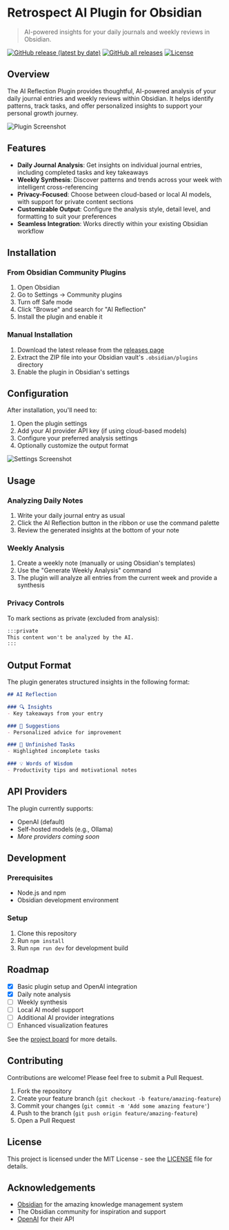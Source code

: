 # Retrospect AI Plugin for Obsidian

> AI-powered insights for your daily journals and weekly reviews in Obsidian.

[![GitHub release (latest by date)](https://img.shields.io/github/v/release/username/obsidian-ai-reflection?style=flat-square)](https://github.com/username/obsidian-ai-reflection/releases/latest)
[![GitHub all releases](https://img.shields.io/github/downloads/username/obsidian-ai-reflection/total?style=flat-square)](https://github.com/username/obsidian-ai-reflection/releases)
[![License](https://img.shields.io/github/license/username/obsidian-ai-reflection?style=flat-square)](LICENSE)

## Overview

The AI Reflection Plugin provides thoughtful, AI-powered analysis of your daily journal entries and weekly reviews within Obsidian. It helps identify patterns, track tasks, and offer personalized insights to support your personal growth journey.

![Plugin Screenshot](assets/screenshot.png)

## Features

- **Daily Journal Analysis**: Get insights on individual journal entries, including completed tasks and key takeaways
- **Weekly Synthesis**: Discover patterns and trends across your week with intelligent cross-referencing
- **Privacy-Focused**: Choose between cloud-based or local AI models, with support for private content sections
- **Customizable Output**: Configure the analysis style, detail level, and formatting to suit your preferences
- **Seamless Integration**: Works directly within your existing Obsidian workflow

## Installation

### From Obsidian Community Plugins

1. Open Obsidian
2. Go to Settings → Community plugins
3. Turn off Safe mode
4. Click "Browse" and search for "AI Reflection"
5. Install the plugin and enable it

### Manual Installation

1. Download the latest release from the [releases page](https://github.com/username/obsidian-ai-reflection/releases)
2. Extract the ZIP file into your Obsidian vault's `.obsidian/plugins` directory
3. Enable the plugin in Obsidian's settings

## Configuration

After installation, you'll need to:

1. Open the plugin settings
2. Add your AI provider API key (if using cloud-based models)
3. Configure your preferred analysis settings
4. Optionally customize the output format

![Settings Screenshot](assets/settings.png)

## Usage

### Analyzing Daily Notes

1. Write your daily journal entry as usual
2. Click the AI Reflection button in the ribbon or use the command palette
3. Review the generated insights at the bottom of your note

### Weekly Analysis

1. Create a weekly note (manually or using Obsidian's templates)
2. Use the "Generate Weekly Analysis" command
3. The plugin will analyze all entries from the current week and provide a synthesis

### Privacy Controls

To mark sections as private (excluded from analysis):

```markdown
:::private
This content won't be analyzed by the AI.
:::
```

## Output Format

The plugin generates structured insights in the following format:

```markdown
## AI Reflection

### 🔍 Insights
- Key takeaways from your entry

### 🚀 Suggestions
- Personalized advice for improvement

### 📌 Unfinished Tasks
- Highlighted incomplete tasks

### 💡 Words of Wisdom
- Productivity tips and motivational notes
```

## API Providers

The plugin currently supports:

- OpenAI (default)
- Self-hosted models (e.g., Ollama)
- *More providers coming soon*

## Development

### Prerequisites

- Node.js and npm
- Obsidian development environment

### Setup

1. Clone this repository
2. Run `npm install`
3. Run `npm run dev` for development build

## Roadmap

- [x] Basic plugin setup and OpenAI integration
- [x] Daily note analysis
- [ ] Weekly synthesis
- [ ] Local AI model support
- [ ] Additional AI provider integrations
- [ ] Enhanced visualization features

See the [project board](https://github.com/username/obsidian-ai-reflection/projects) for more details.

## Contributing

Contributions are welcome! Please feel free to submit a Pull Request.

1. Fork the repository
2. Create your feature branch (`git checkout -b feature/amazing-feature`)
3. Commit your changes (`git commit -m 'Add some amazing feature'`)
4. Push to the branch (`git push origin feature/amazing-feature`)
5. Open a Pull Request

## License

This project is licensed under the MIT License - see the [LICENSE](LICENSE) file for details.

## Acknowledgements

- [Obsidian](https://obsidian.md/) for the amazing knowledge management system
- The Obsidian community for inspiration and support
- [OpenAI](https://openai.com/) for their API